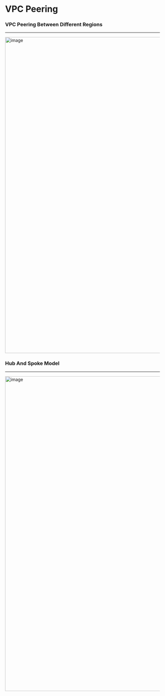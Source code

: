 # VPC Peering

### VPC Peering Between Different Regions
---
<img width="1026" alt="image" src="https://github.com/cskarthik22/Notes/assets/38231831/339f02e6-9021-41ae-a8eb-f67d30331b4e">

### Hub And Spoke Model
---
<img width="1022" alt="image" src="https://github.com/cskarthik22/Notes/assets/38231831/cbe01918-8e3d-43cd-bcfd-b2b6770bafc7">

